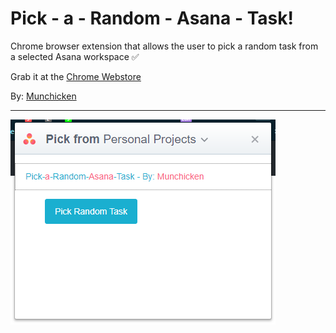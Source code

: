 # Pick - a - Random - Asana - Task!


Chrome browser extension that allows the user to pick a random task from a selected Asana workspace :white_check_mark:

Grab it at the [Chrome Webstore](https://chrome.google.com/webstore/detail/pick-a-random-asana-task/kiabieihkgapfngicglfkjhhmfmocikc?hl=en-US&gl=US)

By: [Munchicken](http://www.munchicken.com/software/)

---

![Screenshot](screenshot.png)
